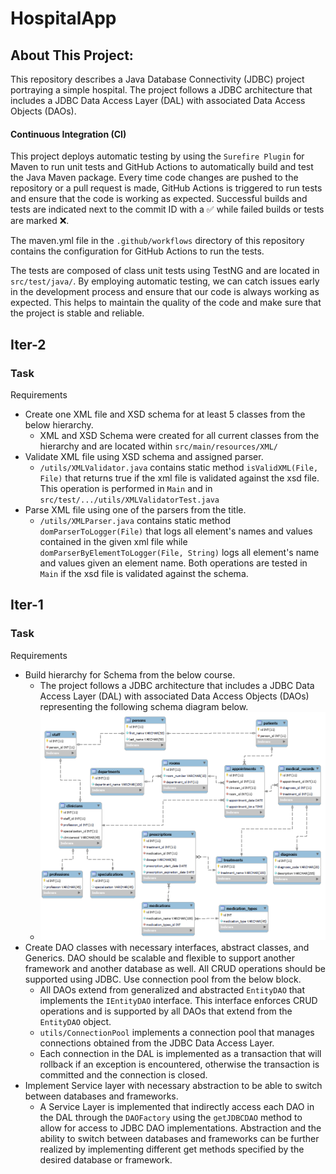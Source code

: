 # HospitalApp

## About This Project:

This repository describes a Java Database Connectivity (JDBC) project portraying a simple hospital.
The project follows a JDBC architecture that includes a JDBC Data Access Layer (DAL) with associated
Data Access Objects (DAOs).

#### Continuous Integration (CI)

This project deploys automatic testing by using the `Surefire Plugin` for Maven to run unit tests
and GitHub Actions to automatically build and test the Java Maven package. Every time code changes
are pushed to the repository or a pull request is made, GitHub Actions is triggered to run tests and
ensure that the code is working as expected. Successful builds and tests are indicated next to the
commit ID with a :white_check_mark: while failed builds or tests are marked :x:.

The maven.yml file in the `.github/workflows` directory of this repository contains the
configuration for GitHub Actions to run the tests.

The tests are composed of class unit tests using TestNG and are located in `src/test/java/`. By
employing automatic testing, we can catch issues early in the development process and ensure that
our code is always working as expected. This helps to maintain the quality of the code and make sure
that the project is stable and reliable.

## Iter-2

### Task

Requirements

- Create one XML file and XSD schema for at least 5 classes from the below hierarchy.
    - XML and XSD Schema were created for all current classes from the hierarchy and are located
      within `src/main/resources/XML/`
- Validate XML file using XSD schema and assigned parser.
    - `/utils/XMLValidator.java` contains static method `isValidXML(File, File)` that returns true
      if the xml file is validated against the xsd file. This operation is performed in `Main` and
      in `src/test/.../utils/XMLValidatorTest.java`
- Parse XML file using one of the parsers from the title.
    - `/utils/XMLParser.java` contains static method `domParserToLogger(File)` that logs all
      element's names and values contained in the given xml file
      while `domParserByElementToLogger(File, String)` logs all element's name and values given an
      element name. Both operations are tested in `Main` if the xsd file is validated against the
      schema.

## Iter-1

### Task

Requirements

- Build hierarchy for Schema from the below course.
    - The project follows a JDBC architecture that includes a JDBC Data Access Layer (DAL) with
      associated Data Access Objects (DAOs) representing the following schema diagram below.
    - ![HospitalDbDiagram](media/HospitalDbDiagram.png)
- Create DAO classes with necessary interfaces, abstract classes, and Generics. DAO should be
  scalable and flexible to support another framework and another database as well. All CRUD
  operations should be supported using JDBC. Use connection pool from the below block.
    - All DAOs extend from generalized and abstracted `EntityDAO` that implements the `IEntityDAO`
      interface. This interface enforces CRUD operations and is supported by all DAOs that extend
      from the `EntityDAO` object.
    - `utils/ConnectionPool` implements a connection pool that manages connections obtained from the
      JDBC Data Access Layer.
    - Each connection in the DAL is implemented as a transaction that will rollback if an exception
      is encountered, otherwise the transaction is committed and the connection is closed.
- Implement Service layer with necessary abstraction to be able to switch between databases and
  frameworks.
    - A Service Layer is implemented that indirectly access each DAO in the DAL through
      the `DAOFactory` using the `getJDBCDAO` method to allow for access to JDBC DAO
      implementations. Abstraction and the ability to switch between databases and frameworks can be
      further realized by implementing different get methods specified by the desired database or
      framework.
